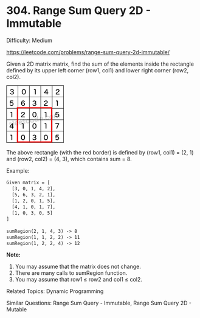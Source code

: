 # 304. Range Sum Query 2D - Immutable

Difficulty: Medium

https://leetcode.com/problems/range-sum-query-2d-immutable/

Given a 2D matrix matrix, find the sum of the elements inside the rectangle defined by its upper left corner (row1, col1) and lower right corner (row2, col2).

![alt text](range_sum_query_2d.png)

The above rectangle (with the red border) is defined by (row1, col1) = (2, 1) and (row2, col2) = (4, 3), which contains sum = 8.

Example:
```
Given matrix = [
  [3, 0, 1, 4, 2],
  [5, 6, 3, 2, 1],
  [1, 2, 0, 1, 5],
  [4, 1, 0, 1, 7],
  [1, 0, 3, 0, 5]
]

sumRegion(2, 1, 4, 3) -> 8
sumRegion(1, 1, 2, 2) -> 11
sumRegion(1, 2, 2, 4) -> 12
```
**Note:**
1. You may assume that the matrix does not change.
2. There are many calls to sumRegion function.
3. You may assume that row1 ≤ row2 and col1 ≤ col2.

Related Topics: Dynamic Programming

Similar Questions: Range Sum Query - Immutable, Range Sum Query 2D - Mutable
